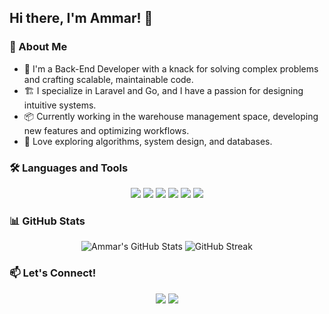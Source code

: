 ## Hi there, I'm Ammar! 👋

### 🚀 About Me
- 🌟 I'm a Back-End Developer with a knack for solving complex problems and crafting scalable, maintainable code.
- 🏗️ I specialize in Laravel and Go, and I have a passion for designing intuitive systems.
- 📦 Currently working in the warehouse management space, developing new features and optimizing workflows.
- 🧠 Love exploring algorithms, system design, and databases.

### 🛠️ Languages and Tools
<div align="center"> <img src="https://img.shields.io/badge/PHP-777BB4?logo=php&logoColor=white" /> <img src="https://img.shields.io/badge/Laravel-2e2e2e?logo=laravel" /> <img src="https://img.shields.io/badge/Go-00ADD8?logo=go&logoColor=white" /> <img src="https://img.shields.io/badge/Supabase-3ECF8E?logo=supabase&logoColor=white" /> <img src="https://img.shields.io/badge/PostgreSQL-336791?logo=postgresql&logoColor=white" /> <img src="https://img.shields.io/badge/Obsidian-483699?logo=obsidian&logoColor=white" /> </div>

### 📊 GitHub Stats
<div align="center"> <img src="https://github-readme-stats.vercel.app/api?username=yourusername&show_icons=true&theme=tokyonight" alt="Ammar's GitHub Stats" /> <img src="https://github-readme-streak-stats.herokuapp.com/?user=yourusername&theme=tokyonight" alt="GitHub Streak" /> </div> 

### 📫 Let's Connect!
<div align="center"> <a href="https://www.linkedin.com/in/ammargomaa1/"><img src="https://img.shields.io/badge/LinkedIn-0A66C2?style=for-the-badge&logo=linkedin&logoColor=white" /></a> <a href="mailto:ammargomaa1@gmail.com"><img src="https://img.shields.io/badge/Email-D14836?style=for-the-badge&logo=gmail&logoColor=white" /></a> </div>
<!--
**ammargomaa1/ammargomaa1** is a ✨ _special_ ✨ repository because its `README.md` (this file) appears on your GitHub profile.

Here are some ideas to get you started:

- 🔭 I’m currently working on ...
- 🌱 I’m currently learning ...
- 👯 I’m looking to collaborate on ...
- 🤔 I’m looking for help with ...
- 💬 Ask me about ...
- 📫 How to reach me: ...
- 😄 Pronouns: ...
- ⚡ Fun fact: ...
-->

